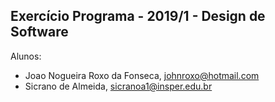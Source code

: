 Exercício Programa - 2019/1 - Design de Software
------------------------------------------------

Alunos: 
- Joao Nogueira Roxo da Fonseca, johnroxo@hotmail.com 
- Sicrano de Almeida, sicranoa1@insper.edu.br


